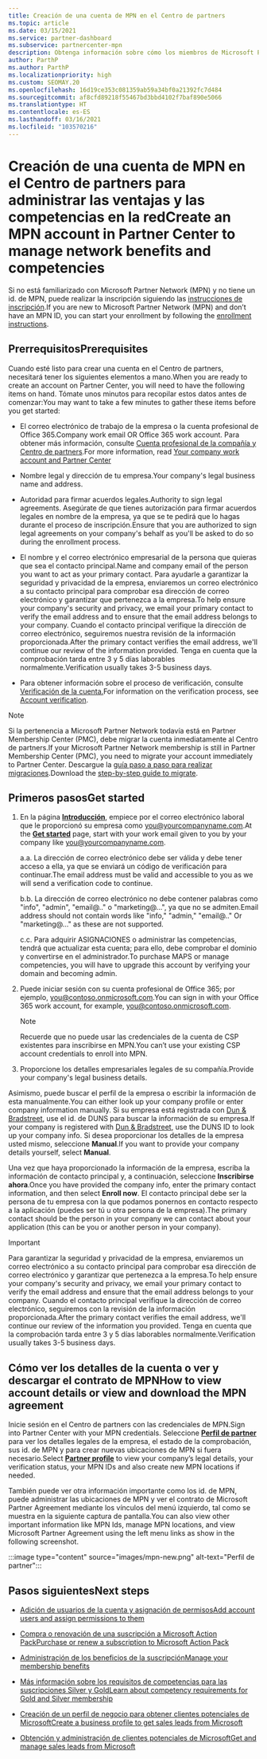 ```yaml
---
title: Creación de una cuenta de MPN en el Centro de partners
ms.topic: article
ms.date: 03/15/2021
ms.service: partner-dashboard
ms.subservice: partnercenter-mpn
description: Obtenga información sobre cómo los miembros de Microsoft Partner Network pueden crear una cuenta en el Centro de partners para administrar sus ventajas y competencias en la red.
author: ParthP
ms.author: ParthP
ms.localizationpriority: high
ms.custom: SEOMAY.20
ms.openlocfilehash: 16d19ce353c081359ab59a34bf0a21392fc7d484
ms.sourcegitcommit: af8cfd89218f55467bd3bbd4102f7baf890e5066
ms.translationtype: HT
ms.contentlocale: es-ES
ms.lasthandoff: 03/16/2021
ms.locfileid: "103570216"
---
```

# <a name="create-an-mpn-account-in-partner-center-to-manage-network-benefits-and-competencies"></a><span data-ttu-id="54298-103">Creación de una cuenta de MPN en el Centro de partners para administrar las ventajas y las competencias en la red</span><span class="sxs-lookup"><span data-stu-id="54298-103">Create an MPN account in Partner Center to manage network benefits and competencies</span></span>


<span data-ttu-id="54298-104">Si no está familiarizado con Microsoft Partner Network (MPN) y no tiene un id. de MPN, puede realizar la inscripción siguiendo las [instrucciones de inscripción](https://partner.microsoft.com/dashboard/account/v3/enrollment/introduction/partnership).</span><span class="sxs-lookup"><span data-stu-id="54298-104">If you are new to Microsoft Partner Network (MPN) and don’t have an MPN ID, you can start your enrollment by following the [enrollment instructions](https://partner.microsoft.com/dashboard/account/v3/enrollment/introduction/partnership).</span></span>

## <a name="prerequisites"></a><span data-ttu-id="54298-105">Prerrequisitos</span><span class="sxs-lookup"><span data-stu-id="54298-105">Prerequisites</span></span> 

<span data-ttu-id="54298-106">Cuando esté listo para crear una cuenta en el Centro de partners, necesitará tener los siguientes elementos a mano.</span><span class="sxs-lookup"><span data-stu-id="54298-106">When you are ready to create an account on Partner Center, you will need to have the following items on hand.</span></span>  <span data-ttu-id="54298-107">Tómate unos minutos para recopilar estos datos antes de comenzar:</span><span class="sxs-lookup"><span data-stu-id="54298-107">You may want to take a few minutes to gather these items before you get started:</span></span>

- <span data-ttu-id="54298-108">El correo electrónico de trabajo de la empresa o la cuenta profesional de Office 365.</span><span class="sxs-lookup"><span data-stu-id="54298-108">Company work email OR Office 365 work account.</span></span> <span data-ttu-id="54298-109">Para obtener más información, consulte [Cuenta profesional de la compañía y Centro de partners](azure-active-directory-tenants-and-partner-center.md).</span><span class="sxs-lookup"><span data-stu-id="54298-109">For more information, read [Your company work account and Partner Center](azure-active-directory-tenants-and-partner-center.md)</span></span> 
 
- <span data-ttu-id="54298-110">Nombre legal y dirección de tu empresa.</span><span class="sxs-lookup"><span data-stu-id="54298-110">Your company's legal business name and address.</span></span>

- <span data-ttu-id="54298-111">Autoridad para firmar acuerdos legales.</span><span class="sxs-lookup"><span data-stu-id="54298-111">Authority to sign legal agreements.</span></span> <span data-ttu-id="54298-112">Asegúrate de que tienes autorización para firmar acuerdos legales en nombre de la empresa, ya que se te pedirá que lo hagas durante el proceso de inscripción.</span><span class="sxs-lookup"><span data-stu-id="54298-112">Ensure that you are authorized to sign legal agreements on your company's behalf as you'll be asked to do so during the enrollment process.</span></span>

- <span data-ttu-id="54298-113">El nombre y el correo electrónico empresarial de la persona que quieras que sea el contacto principal.</span><span class="sxs-lookup"><span data-stu-id="54298-113">Name and company email of the person you want to act as your primary contact.</span></span> <span data-ttu-id="54298-114">Para ayudarle a garantizar la seguridad y privacidad de la empresa, enviaremos un correo electrónico a su contacto principal para comprobar esa dirección de correo electrónico y garantizar que pertenezca a la empresa.</span><span class="sxs-lookup"><span data-stu-id="54298-114">To help ensure your company's security and privacy, we email your primary contact to verify the email address and to ensure that the email address belongs to your company.</span></span> <span data-ttu-id="54298-115">Cuando el contacto principal verifique la dirección de correo electrónico, seguiremos nuestra revisión de la información proporcionada.</span><span class="sxs-lookup"><span data-stu-id="54298-115">After the primary contact verifies the email address, we'll continue our review of the information provided.</span></span> <span data-ttu-id="54298-116">Tenga en cuenta que la comprobación tarda entre 3 y 5 días laborables normalmente.</span><span class="sxs-lookup"><span data-stu-id="54298-116">Verification usually takes 3-5 business days.</span></span> 

- <span data-ttu-id="54298-117">Para obtener información sobre el proceso de verificación, consulte [Verificación de la cuenta.](verification-responses.md)</span><span class="sxs-lookup"><span data-stu-id="54298-117">For information on the verification process, see [Account verification](verification-responses.md).</span></span>

>[!NOTE]
><span data-ttu-id="54298-118">Si la pertenencia a Microsoft Partner Network todavía está en Partner Membership Center (PMC), debe migrar la cuenta inmediatamente al Centro de partners.</span><span class="sxs-lookup"><span data-stu-id="54298-118">If your Microsoft Partner Network membership is still in Partner Membership Center (PMC), you need to migrate your account immediately to Partner Center.</span></span> <span data-ttu-id="54298-119">Descargue la [guía paso a paso para realizar migraciones](https://assetsprod.microsoft.com/mpn/migrate-pmc-pc-mpa-guide.pptx).</span><span class="sxs-lookup"><span data-stu-id="54298-119">Download the [step-by-step guide to migrate](https://assetsprod.microsoft.com/mpn/migrate-pmc-pc-mpa-guide.pptx).</span></span>

## <a name="get-started"></a><span data-ttu-id="54298-120">Primeros pasos</span><span class="sxs-lookup"><span data-stu-id="54298-120">Get started</span></span>

1. <span data-ttu-id="54298-121">En la página [**Introducción**](https://partner.microsoft.com/dashboard/account/v3/enrollment/introduction/partnership), empiece por el correo electrónico laboral que le proporcionó su empresa como you@yourcompanyname.com.</span><span class="sxs-lookup"><span data-stu-id="54298-121">At the [**Get started**](https://partner.microsoft.com/dashboard/account/v3/enrollment/introduction/partnership) page, start with your work email given to you by your company like you@yourcompanyname.com.</span></span>

 
    <span data-ttu-id="54298-122">a.</span><span class="sxs-lookup"><span data-stu-id="54298-122">a.</span></span>  <span data-ttu-id="54298-123">La dirección de correo electrónico debe ser válida y debe tener acceso a ella, ya que se enviará un código de verificación para continuar.</span><span class="sxs-lookup"><span data-stu-id="54298-123">The email address must be valid and accessible to you as we will send a verification code to continue.</span></span>

    <span data-ttu-id="54298-124">b.</span><span class="sxs-lookup"><span data-stu-id="54298-124">b.</span></span>  <span data-ttu-id="54298-125">La dirección de correo electrónico no debe contener palabras como "info", "admin", "email@.." o "marketing@...", ya que no se admiten.</span><span class="sxs-lookup"><span data-stu-id="54298-125">Email address should not contain words like "info," "admin," "email@.." Or "marketing@..." as these are not supported.</span></span>

    <span data-ttu-id="54298-126">c.</span><span class="sxs-lookup"><span data-stu-id="54298-126">c.</span></span>  <span data-ttu-id="54298-127">Para adquirir ASIGNACIONES o administrar las competencias, tendrá que actualizar esta cuenta; para ello, debe comprobar el dominio y convertirse en el administrador.</span><span class="sxs-lookup"><span data-stu-id="54298-127">To purchase MAPS or manage competencies, you will have to upgrade this account by verifying your domain and becoming admin.</span></span> 

2. <span data-ttu-id="54298-128">Puede iniciar sesión con su cuenta profesional de Office 365; por ejemplo, you@contoso.onmicrosoft.com.</span><span class="sxs-lookup"><span data-stu-id="54298-128">You can sign in with your Office 365 work account, for example, you@contoso.onmicrosoft.com.</span></span>

   >[!NOTE]
   > <span data-ttu-id="54298-129">Recuerde que no puede usar las credenciales de la cuenta de CSP existentes para inscribirse en MPN.</span><span class="sxs-lookup"><span data-stu-id="54298-129">You can’t use your existing CSP account credentials to enroll into MPN.</span></span>

3. <span data-ttu-id="54298-130">Proporcione los detalles empresariales legales de su compañía.</span><span class="sxs-lookup"><span data-stu-id="54298-130">Provide your company's legal business details.</span></span>

<span data-ttu-id="54298-131">Asimismo, puede buscar el perfil de la empresa o escribir la información de esta manualmente.</span><span class="sxs-lookup"><span data-stu-id="54298-131">You can either look up your company profile or enter company information manually.</span></span> <span data-ttu-id="54298-132">Si su empresa está registrada con [Dun & Bradstreet](https://partner.microsoft.com/marketing/usisvshowcase/dunandbrad), use el id. de DUNS para buscar la información de su empresa.</span><span class="sxs-lookup"><span data-stu-id="54298-132">If your company is registered with [Dun & Bradstreet](https://partner.microsoft.com/marketing/usisvshowcase/dunandbrad), use the DUNS ID to look up your company info.</span></span> <span data-ttu-id="54298-133">Si desea proporcionar los detalles de la empresa usted mismo, seleccione **Manual**.</span><span class="sxs-lookup"><span data-stu-id="54298-133">If you want to provide your company details yourself, select **Manual**.</span></span>

<span data-ttu-id="54298-134">Una vez que haya proporcionado la información de la empresa, escriba la información de contacto principal y, a continuación, seleccione **Inscribirse ahora**.</span><span class="sxs-lookup"><span data-stu-id="54298-134">Once you have provided the company info, enter the primary contact information, and then select **Enroll now**.</span></span>
<span data-ttu-id="54298-135">El contacto principal debe ser la persona de tu empresa con la que podamos ponernos en contacto respecto a la aplicación (puedes ser tú u otra persona de la empresa).</span><span class="sxs-lookup"><span data-stu-id="54298-135">The primary contact should be the person in your company we can contact about your application (this can be you or another person in your company).</span></span>

>[!IMPORTANT]
><span data-ttu-id="54298-136">Para garantizar la seguridad y privacidad de la empresa, enviaremos un correo electrónico a su contacto principal para comprobar esa dirección de correo electrónico y garantizar que pertenezca a la empresa.</span><span class="sxs-lookup"><span data-stu-id="54298-136">To help ensure your company's security and privacy, we email your primary contact to verify the email address and ensure that the email address belongs to your company.</span></span> <span data-ttu-id="54298-137">Cuando el contacto principal verifique la dirección de correo electrónico, seguiremos con la revisión de la información proporcionada.</span><span class="sxs-lookup"><span data-stu-id="54298-137">After the primary contact verifies the email address, we'll continue our review of the information you provided.</span></span> <span data-ttu-id="54298-138">Tenga en cuenta que la comprobación tarda entre 3 y 5 días laborables normalmente.</span><span class="sxs-lookup"><span data-stu-id="54298-138">Verification usually takes 3-5 business days.</span></span> 

## <a name="how-to-view-account-details-or-view-and-download-the-mpn-agreement"></a><span data-ttu-id="54298-139">Cómo ver los detalles de la cuenta o ver y descargar el contrato de MPN</span><span class="sxs-lookup"><span data-stu-id="54298-139">How to view account details or view and download the MPN agreement</span></span>

<span data-ttu-id="54298-140">Inicie sesión en el Centro de partners con las credenciales de MPN.</span><span class="sxs-lookup"><span data-stu-id="54298-140">Sign into Partner Center with your MPN credentials.</span></span> <span data-ttu-id="54298-141">Seleccione [**Perfil de partner**](https://partner.microsoft.com/pcv/accountsettings/connectedpartnerprofile) para ver los detalles legales de la empresa, el estado de la comprobación, sus id. de MPN y para crear nuevas ubicaciones de MPN si fuera necesario.</span><span class="sxs-lookup"><span data-stu-id="54298-141">Select [**Partner profile**](https://partner.microsoft.com/pcv/accountsettings/connectedpartnerprofile) to view your company’s legal details, your verification status, your MPN IDs and also create new MPN locations if needed.</span></span> 

<span data-ttu-id="54298-142">También puede ver otra información importante como los id. de MPN, puede administrar las ubicaciones de MPN y ver el contrato de Microsoft Partner Agreement mediante los vínculos del menú izquierdo, tal como se muestra en la siguiente captura de pantalla.</span><span class="sxs-lookup"><span data-stu-id="54298-142">You can also view other important information like MPN Ids, manage MPN locations, and view Microsoft Partner Agreement using the left menu links as show in the following screenshot.</span></span>

:::image type="content" source="images/mpn-new.png" alt-text="Perfil de partner":::


## <a name="next-steps"></a><span data-ttu-id="54298-144">Pasos siguientes</span><span class="sxs-lookup"><span data-stu-id="54298-144">Next steps</span></span>

-   [<span data-ttu-id="54298-145">Adición de usuarios de la cuenta y asignación de permisos</span><span class="sxs-lookup"><span data-stu-id="54298-145">Add account users and assign permissions to them</span></span>](create-user-accounts-and-set-permissions.md)

-   [<span data-ttu-id="54298-146">Compra o renovación de una suscripción a Microsoft Action Pack</span><span class="sxs-lookup"><span data-stu-id="54298-146">Purchase or renew a subscription to Microsoft Action Pack</span></span>](mpn-get-action-pack.md)

-   [<span data-ttu-id="54298-147">Administración de los beneficios de la suscripción</span><span class="sxs-lookup"><span data-stu-id="54298-147">Manage your membership benefits</span></span>](manage-your-partner-network-benefits.md)

-   [<span data-ttu-id="54298-148">Más información sobre los requisitos de competencias para las suscripciones Silver y Gold</span><span class="sxs-lookup"><span data-stu-id="54298-148">Learn about competency requirements for Gold and Silver membership</span></span>](https://partner.microsoft.com/membership/competencies)

-   [<span data-ttu-id="54298-149">Creación de un perfil de negocio para obtener clientes potenciales de Microsoft</span><span class="sxs-lookup"><span data-stu-id="54298-149">Create a business profile to get sales leads from Microsoft</span></span>](create-a-marketing-profile.md)

-   [<span data-ttu-id="54298-150">Obtención y administración de clientes potenciales de Microsoft</span><span class="sxs-lookup"><span data-stu-id="54298-150">Get and manage sales leads from Microsoft</span></span>](manage-leads.md)
